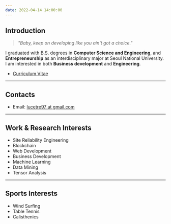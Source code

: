 ```yaml
---
date: 2022-04-14 14:00:00
---
```


## Introduction

> _"Baby, keep on developing like you ain't got a choice."_

I graduated with B.S. degrees in **Computer Science and Engineering**, and **Entrepreneurship** as an interdisciplinary major at Seoul National University. I am interested in both **Business development** and **Engineering**.

- [Curriculum Vitae](/cv_sangjun.pdf)

---

## Contacts

- Email: [lucetre97 at gmail.com](mailto:lucetre97@gmail.com)

---

## Work & Research Interests

- Site Reliability Engineering
- Blockchain
- Web Development
- Business Development
- Machine Learning
- Data Mining
- Tensor Analysis

---

## Sports Interests

- Wind Surfing
- Table Tennis
- Calisthenics
